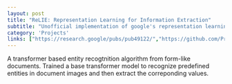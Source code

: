```yaml
---
layout: post
title: "ReLIE: Representation Learning for Information Extraction"
subtitle: "Unofficial implementation of google's representation learning for information extraction."
category: 'Projects'
links: ["https://research.google/pubs/pub49122/","https://github.com/Praneet9/Representation-Learning-for-Information-Extraction"]
---
```


A transformer based entity recogtnition algorithm from form-like documents. Trained a base transformer model to recognize predefined entities in document images and then extract the correponding values.